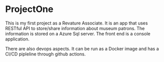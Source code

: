 # ProjectOne

This is my first project as a Revature Associate.
It is an app that uses RESTful API to store/share information about museum patrons. The information is stored on a Azure Sql server. 
The front end is a console application.

There are also devops aspects. It can be run as a Docker image and has a CI/CD pipleline through github actions.
